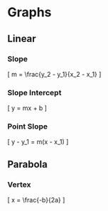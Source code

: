 # Graphs

## Linear

### Slope

\[
  m = \frac{y_2 - y_1}{x_2 - x_1}
\]

### Slope Intercept

\[
  y = mx + b
\]

### Point Slope

\[
  y - y_1 = m(x - x_1)
\]

## Parabola

### Vertex

\[
  x = \frac{-b}{2a}
\]
